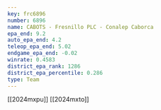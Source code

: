 ```yaml
---
key: frc6896
number: 6896
name: CABOTS - Fresnillo PLC - Conalep Caborca
epa_end: 9.2
auto_epa_end: 4.2
teleop_epa_end: 5.02
endgame_epa_end: -0.02
winrate: 0.4583
district_epa_rank: 1286
district_epa_percentile: 0.286
type: Team
---
```

[[2024mxpu]]
[[2024mxto]]
